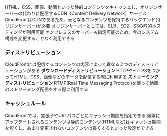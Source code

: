 HTML、CSS、画像、動画といった静的コンテンツをキャッシュし、オリジンサーバーの代わりに配信するCDN（Content Delivery Network）サービス
CloudFrontはCDNであるため、元となるコンテンツを保持するバックエンド(オリジンサーバー)が必要
オリジンサーバーとしては、ELB、EC2、S3の静的ホスティングが利用可能
オンプレミスのサーバーも指定可能のため、今のシステム構成を変更することなく利用できる

### ディストリビューション
CloudFrontには配信するコンテンツの内容によって異なる２つのディストリビューションがある
**ダウンロードディストリビューション**
HTTPやHTTPSをつかってHTML、CSS、画像などのデータを配信する際に利用する
**ストリーミングディストリビューション**
RTMP(Real Time Messaging Protocol)を使って動画のストリーミング配信をする際に利用する

### キャッシュルール
CloudFrontでは、拡張子やURLパスごとにキャッシュ期間を指定できる
頻繁にアップデートされるコンテンツは静的コンテンツ(HTMLなど)はキャッシュ期間を短くし、あまり変更されないコンテンツは長くするといった設定ができる

